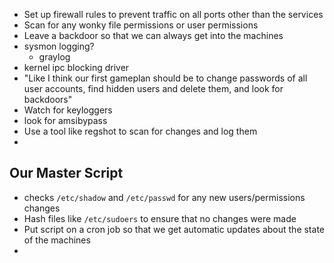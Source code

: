 - Set up firewall rules to prevent traffic on all ports other than the services
- Scan for any wonky file permissions or user permissions
- Leave a backdoor so that we can always get into the machines
- sysmon logging?
	- graylog
- kernel ipc blocking driver
- "Like I think our first gameplan should be to change passwords of all user accounts, find hidden users and delete them, and look for backdoors"
- Watch for keyloggers
- look for amsibypass
- Use a tool like regshot to scan for changes and log them
- 
## Our Master Script
- checks `/etc/shadow` and `/etc/passwd` for any new users/permissions changes
- Hash files like `/etc/sudoers` to ensure that no changes were made
- Put script on a cron job so that we get automatic updates about the state of the machines
- 